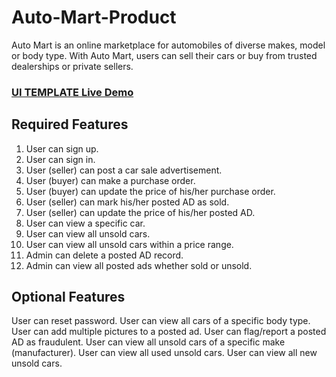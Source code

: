 # Auto-Mart-Product
Auto Mart is an online marketplace for automobiles of diverse makes, model or body type. With Auto Mart, users can sell their cars or buy from trusted dealerships or private sellers.

### [UI TEMPLATE Live Demo](https://moseblack.github.io/Auto-Mart-Product/)

## Required Features

1. User can sign up.
2. User can sign in.
3. User (seller) can post a car sale advertisement.
4. User (buyer) can make a purchase order.
5. User (buyer) can update the price of his/her purchase order.
6. User (seller) can mark his/her posted AD as sold.
7. User (seller) can update the price of his/her posted AD.
8. User can view a specific car.
9. User can view all unsold cars.
10. User can view all unsold cars within a price range.
11. Admin can delete a posted AD record.
12. Admin can view all posted ads whether sold or unsold.

## Optional Features

 User can reset password.
 User can view all cars of a specific body type.
 User can add multiple pictures to a posted ad.
 User can flag/report a posted AD as fraudulent.
 User can view all unsold cars of a specific make (manufacturer).
 User can view all used unsold cars.
 User can view all new unsold cars.
